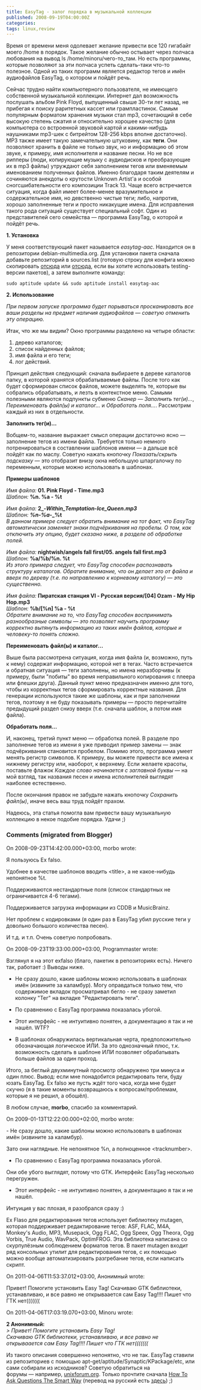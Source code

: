 ```yaml
---
title: EasyTag - залог порядка в музыкальной коллекции
published: 2008-09-19T04:00:00Z
categories: 
tags: linux,review
---
```


Время от времени меня одолевает желание привести все 120 гигабайт моего /home в порядок. Такое желание обычно остывает через полчаса любования на вывод ls /home/minoru/чего-то_там. Но есть программы, которые позволяют за эти полчаса успеть сделать-таки что-то полезное. Одной из таких программ является редактор тегов и имён аудиофайлов EasyTag, о котором и пойдёт речь.

Сейчас трудно найти компьютерного пользователя, не имеющего собственной музыкальной коллекции. Интернет дал возможность послушать альбом Pink Floyd, выпущенный свыше 30-ти лет назад, не прибегая к поиску раритетных кассет или грампластинок. Самым популярным форматом хранения музыки стал mp3, сочетающий в себе высокую степень сжатия и относительно хорошее качество (для компьютера со встроенной звуковой картой и какими-нибудь наушниками mp3-шек с битрейтом 128-256 kbps вполне достаточно). MP3 также имеет такую замечательную штуковину, как <b>теги</b>. Они позволяют хранить в файле не только звук, но и информацию об этом звуке, к примеру, имя исполнителя и название песни. Но не все рипперы (люди, копирующие музыку с аудиодисков и преобразующие их в mp3 файлы) утруждают себя заполнением тегов или вменяемым именованием полученных файлов. Именно благодаря таким деятелям и сочиняются анекдоты о крутости Unknown Artist'а и особой сногсшибательности его композиции Track 13. Чаще всего встречается ситуация, когда файл имеет более-менее вразумительное и содержательное имя, но девственно чистые теги; либо, напротив, хорошо заполненные теги и просто никакущие имена. Для исправления такого рода ситуаций существует специальный софт. Один из представителей сего семейства — программа EasyTag, о которой и пойдёт речь.



<b>1. Установка</b>

У меня соответствующий пакет называется *easytag-aac*. Находится он в репозитории debian-multimedia.org. Для установки пакета сначала добавьте репозиторий в sources.list (готовую строку для конфига можно скопировать <a href="http://debian-multimedia.org/debian-m.php"  target="_blank">отсюда</a> или <a href="http://debian-multimedia.org/debian-m-testing.php" target="_blank">отсюда</a>, если вы хотите использовать testing-версии пакетов), а затем выполните команду:
```
sudo aptitude update && sudo aptitude install easytag-aac
```

<b>2. Использование</b>

<i>При первом запуске программа будет порываться просканировать все ваши разделы на предмет наличия аудиофайлов — советую отменить эту операцию.</i>

Итак, что же мы видим? Окно программы разделено на четыре области:
<ol><li>дерево каталогов;</li><li>список найденных файлов;</li><li>имя файла и его теги;</li><li>лог действий.</li></ol>

Принцип действия следующий: сначала выбираете в дереве каталогов папку, в которой хранятся обрабатываемые файлы. После того как будет сформирован список файлов, можете выделять те, которые вы собрались обрабатывать, и лезть в контекстное меню. Самыми полезными являются подпункты субменю <i>Сканер</i> — <i>Заполнить тег(и)...</i>, <i>Переименовать файл(ы) и каталог...</i> и <i>Обработать поля...</i>. Рассмотрим каждый из них в отдельности.


<b>Заполнить тег(и)...</b>

Вобщем-то, название выражает смысл операции достаточно ясно — заполнение тегов из имени файла. Требуется только немного потренироваться в составлении шаблонов имени &mdash; а дальше всё пойдёт как по маслу. Советую нажать кнопочку <i>Показать/скрыть подсказку</i> &mdash; это отобразит внизу окна небольшую шпаргалочку по переменным, которые можно использовать в шаблонах.

<b>Примеры шаблонов</b>

<i>Имя файла: </i><b>01. Pink Floyd - Time.mp3</b><br/>
<i>Шаблон: </i><b>%n. %a - %t</b>

<i>Имя файла: </i><b>2_-_Within_Temptation_-_Ice_Queen.mp3</b><br/>
<i>Шаблон: </i><b>%n_-_%a_-_%t</b><br/>
<i>В данном примере следует обратить внимание на тот факт, что EasyTag автоматически заменяет знаки подчёркивания на пробелы. О том, как отключить эту опцию, будет сказано ниже, в разделе об обработке полей.</i>

<i>Имя файла: </i><b>nightwish/angels fall first/05. angels fall first.mp3</b><br/>
<i>Шаблон: </i><b>%a/%b/%n. %t</b><br/>
<i>Из этого примера следует, что EasyTag способен распознавать структуру каталогов. Обратите внимание, что он делает это от файла и вверх по дереву (т.е. по направлению к корневому каталогу) — это существенно.</i>

<i>Имя файла: </i><b>Пиратская станция VI - Русская версия/[04] Ozam - My Hip Hop.mp3</b><br/>
<i>Шаблон: </i><b>%b/[%n] %a - %t</b><br/>
<i>Обратите внимание на то, что EasyTag способен воспринимать разнообразные символы — это позволяет научить программу корректно вытянуть информацию из таких имён файлов, которые и человеку-то понять сложно.</i>



<b>Переименовать файл(ы) и каталог...</b>

Выше была рассмотрена ситуация, когда имя файла (и, возможно, путь к нему) содержат информацию, которой нет в тегах. Часто встречается и обратная ситуация — теги заполнены, но имена неразборчивы (к примеру, были "побиты" во время неправильного копирования с плеера или флешки друга). Данный пункт меню предназначен именно для того, чтобы из корректных тегов сформировать корректные названия. Для генерации используются такие же шаблоны, как и при заполнении тегов, поэтому я не буду показывать примеры &mdash; просто перечитайте предыдущий раздел снизу вверх (т.е. сначала шаблон, а потом имя файла).



<b>Обработать поля...</b>

И, наконец, третий пункт меню — обработка полей. В разделе про заполнение тегов из имени я уже приводил пример замены &mdash; знак подчёркивания становится пробелом. Помимо этого, программа умеет менять регистр символов. К примеру, вы можете привести все имена к нижнему регистру или, наоборот, к верхнему. Если желаете красоты, поставьте флажок <i>Каждое слово начинается с заглавной буквы</i> &mdash; на мой взгляд, так названия песен и имена исполнителей выглядят наиболее естественно.




После окончания правок не забудьте нажать кнопочку <i>Сохранить файл(ы)</i>, иначе весь ваш труд пойдёт прахом.

Надеюсь, эта статья помогла вам привести вашу музыкальную коллекцию в некое подобие порядка. Удачи ;)

<h3 id='hakyll-convert-comments-title'>Comments (migrated from Blogger)</h3>
<div class='hakyll-convert-comment'>
<p class='hakyll-convert-comment-date'>On 2008-09-23T14:42:00.000+03:00, morbo wrote:</p>
<p class='hakyll-convert-comment-body'>
Я пользуюсь Ex falso.

Удобнее в качестве шаблонов вводить &lt;title&gt;, а не какое-нибудь непонятное %t.

Поддерживаются нестандартные поля (список стандартных не ограничивается 4-6 тегами).

Поддерживается загрузка информации из CDDB и MusicBrainz.

Нет проблем с кодировками (я один раз в EasyTag убил русские теги у довольно большого количества песен).

И т.д. и т.п. Очень советую попробовать.
</p>
</div>

<div class='hakyll-convert-comment'>
<p class='hakyll-convert-comment-date'>On 2008-09-23T19:33:00.000+03:00, Programmaster wrote:</p>
<p class='hakyll-convert-comment-body'>
Взглянул я на этот exfalso (благо, пакетик в репозиториях есть). Ничего так, работает :) Выводы ниже.

- Не сразу дошло, какие шаблоны можно использовать в шаблонах имён (извините за каламбур). Могу оправдаться только тем, что содержимое вкладок просматривал бегло - не сразу заметил колонку "Тег" на вкладке "Редактировать теги".

- По сравнению с EasyTag программа показалась убогой.

- Этот интерфейс - не интуитивно понятен, а документацию я так и не нашёл. WTF?

+ В шаблонах обнаружилась вертикальная черта, предположительно обозначающая логическое ИЛИ. За это однозначный плюс, т.к. возможность сделать в шаблоне ИЛИ позволяет обрабатывать больше файлов за один проход.

Итого, за беглый двухминутный просмотр обнаружено три минуса и один плюс. Вывод: если мне понадобится редактировать теги, буду юзать EasyTag. Ex falso же пусть ждёт того часа, когда мне будет скучно (я в такие моменты возвращаюсь к вопросам/проблемам, которые я не решил, а обошёл).

В любом случае, <B>morbo</B>, спасибо за комментарий.
</p>
</div>

<div class='hakyll-convert-comment'>
<p class='hakyll-convert-comment-date'>On 2009-01-13T12:22:00.000+02:00, morbo wrote:</p>
<p class='hakyll-convert-comment-body'>
- Не сразу дошло, какие шаблоны можно использовать в шаблонах имён (извините за каламбур).

Зато они наглядные. Не непонятное %n, а полноценное &lt;tracknumber&gt;.

- По сравнению с EasyTag программа показалась убогой.

Они обе убого выглядят, потому что GTK. Интерфейс EasyTag несколько перегружен.

- Этот интерфейс - не интуитивно понятен, а документацию я так и не нашёл.

Интуиция у вас плохая, я разобрался сразу :)

Ex Flaso для редактирования тегов использует библиотеку mutagen, которая поддерживает редактирование тегов: ASF, FLAC, M4A, Monkey&#39;s Audio, MP3, Musepack, Ogg FLAC, Ogg Speex, Ogg Theora, Ogg Vorbis, True Audio, WavPack, OptimFROG. Эта библиотека написана со скурпулёзным соблюдением форматов тегов. В пакет mutagen входит ряд консольных утилит для редактирования тегов, с их помощью можно вообще автоматизировать разгребание тегов, если написать скрипт.
</p>
</div>

<div class='hakyll-convert-comment'>
<p class='hakyll-convert-comment-date'>On 2011-04-06T11:53:37.012+03:00, Анонимный wrote:</p>
<p class='hakyll-convert-comment-body'>
Привет! Помогите установить Easy Tag!
Скачиваю GTK библиотеки, устанавливаю, и все равно не открываается сам Easy Tag!!!! Пишет что ГТК нет(((((((
</p>
</div>

<div class='hakyll-convert-comment'>
<p class='hakyll-convert-comment-date'>On 2011-04-06T17:03:19.070+03:00, Minoru wrote:</p>
<p class='hakyll-convert-comment-body'>
<b>2 Анонимный:</b><br/>
<i>&gt; Привет! Помогите установить Easy Tag!<br/>
Скачиваю GTK библиотеки, устанавливаю, и все равно не открываается сам Easy Tag!!!! Пишет что ГТК нет(((((((</i>

Из такого описания совершенно непонятно, что не так. EasyTag ставили из репозиториев с помощью apt-get/aptitude/Synaptic/KPackage/etc, или сами собирали из исходников? Советую обратиться на форумы — например, <a href="http://unixforum.org/" rel="nofollow">unixforum.org</a>. Только прочтите сначала <a href="http://www.catb.org/~esr/faqs/smart-questions.html" rel="nofollow">How To Ask Questions The Smart Way</a> (перевод на русский есть <a href="http://segfault.kiev.ua/smart-questions-ru.html" rel="nofollow">здесь</a>) ;)
</p>
</div>



